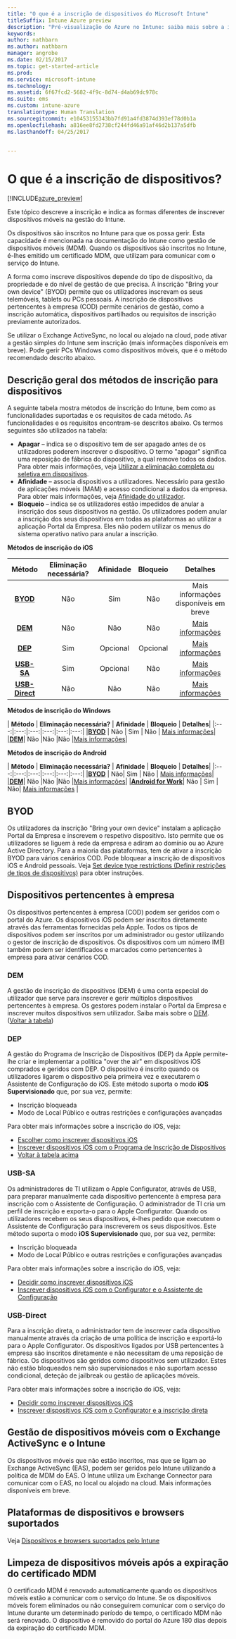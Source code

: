 ```yaml
---
title: "O que é a inscrição de dispositivos do Microsoft Intune"
titleSuffix: Intune Azure preview
description: "Pré-visualização do Azure no Intune: saiba mais sobre a inscrição de dispositivos iOS, Android e Windows."
keywords: 
author: nathbarn
ms.author: nathbarn
manager: angrobe
ms.date: 02/15/2017
ms.topic: get-started-article
ms.prod: 
ms.service: microsoft-intune
ms.technology: 
ms.assetid: 6f67fcd2-5682-4f9c-8d74-d4ab69dc978c
ms.suite: ems
ms.custom: intune-azure
translationtype: Human Translation
ms.sourcegitcommit: e10453155343bb7fd91a4fd3874d393ef78d0b1a
ms.openlocfilehash: a816ee8fd2738cf244fd46a91af46d2b137a5dfb
ms.lasthandoff: 04/25/2017


---
```


# <a name="what-is-device-enrollment"></a>O que é a inscrição de dispositivos?
[!INCLUDE[azure_preview](../includes/azure_preview.md)]

Este tópico descreve a inscrição e indica as formas diferentes de inscrever dispositivos móveis na gestão do Intune.

Os dispositivos são inscritos no Intune para que os possa gerir. Esta capacidade é mencionada na documentação do Intune como gestão de dispositivos móveis (MDM). Quando os dispositivos são inscritos no Intune, é-lhes emitido um certificado MDM, que utilizam para comunicar com o serviço do Intune.

A forma como inscreve dispositivos depende do tipo de dispositivo, da propriedade e do nível de gestão de que precisa. A inscrição "Bring your own device" (BYOD) permite que os utilizadores inscrevam os seus telemóveis, tablets ou PCs pessoais. A inscrição de dispositivos pertencentes à empresa (COD) permite cenários de gestão, como a inscrição automática, dispositivos partilhados ou requisitos de inscrição previamente autorizados.

Se utilizar o Exchange ActiveSync, no local ou alojado na cloud, pode ativar a gestão simples do Intune sem inscrição (mais informações disponíveis em breve). Pode gerir PCs Windows como dispositivos móveis, que é o método recomendado descrito abaixo.


## <a name="overview-of-device-enrollment-methods"></a>Descrição geral dos métodos de inscrição para dispositivos

A seguinte tabela mostra métodos de inscrição do Intune, bem como as funcionalidades suportadas e os requisitos de cada método. As funcionalidades e os requisitos encontram-se descritos abaixo. Os termos seguintes são utilizados na tabela:

- **Apagar** – indica se o dispositivo tem de ser apagado antes de os utilizadores poderem inscrever o dispositivo. O termo "apagar" significa uma reposição de fábrica do dispositivo, a qual remove todos os dados. Para obter mais informações, veja [Utilizar a eliminação completa ou seletiva em dispositivos](/intune-azure/manage-devices/use-full-or-selective-wipe-on-devices-using-microsoft-intune).
- **Afinidade** – associa dispositivos a utilizadores. Necessário para gestão de aplicações móveis (MAM) e acesso condicional a dados da empresa. Para obter mais informações, veja [Afinidade do utilizador](enroll-ios-devices-using-device-enrollment-program.md).
- **Bloqueio** – indica se os utilizadores estão impedidos de anular a inscrição dos seus dispositivos na gestão. Os utilizadores podem anular a inscrição dos seus dispositivos em todas as plataformas ao utilizar a aplicação Portal da Empresa. Eles não podem utilizar os menus do sistema operativo nativo para anular a inscrição.


**Métodos de inscrição do iOS**

| **Método** |    **Eliminação necessária?** |    **Afinidade**    |    **Bloqueio** | **Detalhes** |
|:---:|:---:|:---:|:---:|:---:|
|**[BYOD](#byod)** | Não|    Sim |    Não | Mais informações disponíveis em breve|
|**[DEM](#dem)**|    Não |Não |Não    | [Mais informações](enroll-ios-devices-using-device-enrollment-program.md)|
|**[DEP](#dep)**|    Sim |    Opcional |    Opcional|[Mais informações](enroll-ios-devices-using-device-enrollment-program.md)|
|**[USB-SA](#usb-sa)**|    Sim |    Opcional |    Não| [Mais informações](enroll-ios-devices-with-apple-configurator-and-setup-assistant.md)|
|**[USB-Direct](#usb-direct)**|    Não |    Não    | Não|[Mais informações](enroll-ios-devices-with-apple-configurator-and-direct-enrollment.md)|

**Métodos de inscrição do Windows**

| **Método** |    **Eliminação necessária?** |    **Afinidade**    |    **Bloqueio** | **Detalhes**|
|:---:|:---:|:---:|:---:|:---:|:---:|
|**[BYOD](#byod)** | Não |    Sim |    Não | [Mais informações](#enroll-windows-devices.md)|
|**[DEM](#dem)**|    Não |Não |Não    |[Mais informações](enroll-devices-using-device-enrollment-manager.md)|

**Métodos de inscrição do Android**

| **Método** |    **Eliminação necessária?** |    **Afinidade**    |    **Bloqueio** | **Detalhes**|
|:---:|:---:|:---:|:---:|:---:|:---:|
|**[BYOD](#byod)** | Não|    Sim |    Não | [Mais informações](#enroll-android-and-knox-standard-devices.md)|
|**[DEM](#dem)**|    Não |Não |Não    |[Mais informações](enroll-ios-devices-using-device-enrollment-program.md)|
|[**Android for Work**](#android-for-work)| Não | Sim | Não| [Mais informações](#enroll-android-and-knox-standard-devices.md) |


## <a name="byod"></a>BYOD
Os utilizadores da inscrição "Bring your own device" instalam a aplicação Portal da Empresa e inscrevem o respetivo dispositivo. Isto permite que os utilizadores se liguem à rede da empresa e adiram ao domínio ou ao Azure Active Directory. Para a maioria das plataformas, tem de ativar a inscrição BYOD para vários cenários COD. Pode bloquear a inscrição de dispositivos iOS e Android pessoais. Veja [Set device type restrictions (Definir restrições de tipos de dispositivos)](https://docs.microsoft.com/intune-azure/enroll-devices/set-enrollment-restrictions#set-device-type-restrictions) para obter instruções.

## <a name="corporate-owned-devices"></a>Dispositivos pertencentes à empresa
Os dispositivos pertencentes à empresa (COD) podem ser geridos com o portal do Azure. Os dispositivos iOS podem ser inscritos diretamente através das ferramentas fornecidas pela Apple. Todos os tipos de dispositivos podem ser inscritos por um administrador ou gestor utilizando o gestor de inscrição de dispositivos. Os dispositivos com um número IMEI também podem ser identificados e marcados como pertencentes à empresa para ativar cenários COD.

### <a name="dem"></a>DEM
A gestão de inscrição de dispositivos (DEM) é uma conta especial do utilizador que serve para inscrever e gerir múltiplos dispositivos pertencentes à empresa. Os gestores podem instalar o Portal da Empresa e inscrever muitos dispositivos sem utilizador. Saiba mais sobre o [DEM](enroll-devices-using-device-enrollment-manager.md). ([Voltar à tabela](#overview-of-device-enrollment-methods))

### <a name="dep"></a>DEP
A gestão do Programa de Inscrição de Dispositivos (DEP) da Apple permite-lhe criar e implementar a política "over the air" em dispositivos iOS comprados e geridos com DEP. O dispositivo é inscrito quando os utilizadores ligarem o dispositivo pela primeira vez e executarem o Assistente de Configuração do iOS. Este método suporta o modo **iOS Supervisionado** que, por sua vez, permite:

  -    Inscrição bloqueada
  -    Modo de Local Público e outras restrições e configurações avançadas

Para obter mais informações sobre a inscrição do iOS, veja:

- [Escolher como inscrever dispositivos iOS](choose-ios-enrollment-method.md)
- [Inscrever dispositivos iOS com o Programa de Inscrição de Dispositivos](enroll-ios-devices-using-device-enrollment-program.md)
- [Voltar à tabela acima](#overview-of-device-enrollment-methods)

### <a name="usb-sa"></a>USB-SA
Os administradores de TI utilizam o Apple Configurator, através de USB, para preparar manualmente cada dispositivo pertencente à empresa para inscrição com o Assistente de Configuração. O administrador de TI cria um perfil de inscrição e exporta-o para o Apple Configurator. Quando os utilizadores recebem os seus dispositivos, é-lhes pedido que executem o Assistente de Configuração para inscreverem os seus dispositivos. Este método suporta o modo **iOS Supervisionado** que, por sua vez, permite:
  -    Inscrição bloqueada
  -    Modo de Local Público e outras restrições e configurações avançadas

Para obter mais informações sobre a inscrição do iOS, veja:

- [Decidir como inscrever dispositivos iOS](choose-ios-enrollment-method.md)
- [Inscrever dispositivos iOS com o Configurator e o Assistente de Configuração](enroll-ios-devices-with-apple-configurator-and-setup-assistant.md)

### <a name="usb-direct"></a>USB-Direct
Para a inscrição direta, o administrador tem de inscrever cada dispositivo manualmente através da criação de uma política de inscrição e exportá-lo para o Apple Configurator. Os dispositivos ligados por USB pertencentes à empresa são inscritos diretamente e não necessitam de uma reposição de fábrica. Os dispositivos são geridos como dispositivos sem utilizador. Estes não estão bloqueados nem são supervisionados e não suportam acesso condicional, deteção de jailbreak ou gestão de aplicações móveis.

Para obter mais informações sobre a inscrição do iOS, veja:

- [Decidir como inscrever dispositivos iOS](choose-ios-enrollment-method.md)
- [Inscrever dispositivos iOS com o Configurator e a inscrição direta](enroll-ios-devices-with-apple-configurator-and-direct-enrollment.md)

## <a name="mobile-device-management-with-exchange-activesync-and-intune"></a>Gestão de dispositivos móveis com o Exchange ActiveSync e o Intune
Os dispositivos móveis que não estão inscritos, mas que se ligam ao Exchange ActiveSync (EAS), podem ser geridos pelo Intune utilizando a política de MDM do EAS. O Intune utiliza um Exchange Connector para comunicar com o EAS, no local ou alojado na cloud. Mais informações disponíveis em breve.

## <a name="supported-device-platforms-and-browsers"></a>Plataformas de dispositivos e browsers suportados

Veja [Dispositivos e browsers suportados pelo Intune](https://docs.microsoft.com/intune/get-started/supported-mobile-devices-and-computers)

## <a name="mobile-device-cleanup-after-mdm-certificate-expiration"></a>Limpeza de dispositivos móveis após a expiração do certificado MDM

O certificado MDM é renovado automaticamente quando os dispositivos móveis estão a comunicar com o serviço do Intune. Se os dispositivos móveis forem eliminados ou não conseguirem comunicar com o serviço do Intune durante um determinado período de tempo, o certificado MDM não será renovado. O dispositivo é removido do portal do Azure 180 dias depois da expiração do certificado MDM.

